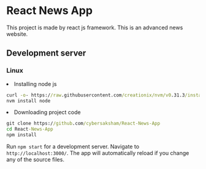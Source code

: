 # React News App

This project is made by react js framework. This is an advanced news website.

## Development server

### Linux
<li>Installing node js</li>

```cmd
curl -o- https://raw.githubusercontent.com/creationix/nvm/v0.31.3/install.sh | bash
nvm install node
```

<li>Downloading project code</li>

```cmd
git clone https://github.com/cybersaksham/React-News-App
cd React-News-App
npm install
```

Run `npm start` for a development server. Navigate to `http://localhost:3000/`. The app will automatically reload if you change any of the source files.
